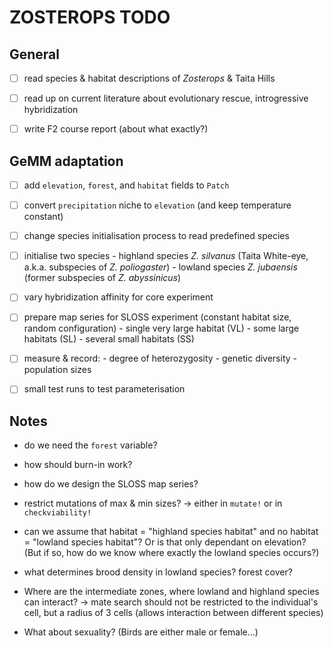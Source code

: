 # ZOSTEROPS TODO

## General

- [ ] read species & habitat descriptions of *Zosterops* & Taita Hills

- [ ] read up on current literature about evolutionary rescue, introgressive hybridization

- [ ] write F2 course report (about what exactly?)

## GeMM adaptation

- [ ] add `elevation`, `forest`, and `habitat` fields to `Patch`

- [ ] convert `precipitation` niche to `elevation` (and keep temperature constant)

- [ ] change species initialisation process to read predefined species

- [ ] initialise two species
		- highland species *Z. silvanus* (Taita White-eye, a.k.a. subspecies of *Z. poliogaster*)
		- lowland species *Z. jubaensis* (former subspecies of *Z. abyssinicus*)

- [ ] vary hybridization affinity for core experiment

- [ ] prepare map series for SLOSS experiment (constant habitat size, random configuration)
		- single very large habitat (VL)
		- some large habitats (SL)
		- several small habitats (SS)

- [ ] measure & record:
		- degree of heterozygosity
		- genetic diversity
		- population sizes

- [ ] small test runs to test parameterisation

## Notes

- do we need the `forest` variable?

- how should burn-in work?

- how do we design the SLOSS map series?

- restrict mutations of max & min sizes?
  -> either in `mutate!` or in `checkviability!`

- can we assume that habitat = "highland species habitat" and
  no habitat = "lowland species habitat"? Or is that only dependant
  on elevation? (But if so, how do we know where exactly the lowland
  species occurs?)

- what determines brood density in lowland species? forest cover?

- Where are the intermediate zones, where lowland and highland species
  can interact?
  -> mate search should not be restricted to the individual's cell,
  but a radius of 3 cells (allows interaction between different species)

- What about sexuality? (Birds are either male or female...)
